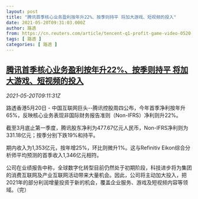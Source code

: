 ```yaml
---
layout: post
title: "腾讯首季核心业务盈利按年升22%、按季则持平 将加大游戏、短视频的投入"
date: 2021-05-20T09:31:03.000Z
author: 路透
from: https://cn.reuters.com/article/tencent-q1-profit-game-video-0520-idCNKCS2D10WH
tags: [ 路透 ]
categories: [ 路透 ]
---
```

<!--1621503063000-->
[腾讯首季核心业务盈利按年升22%、按季则持平 将加大游戏、短视频的投入](https://cn.reuters.com/article/tencent-q1-profit-game-video-0520-idCNKCS2D10WH)
------

<div>
<div><i>2021-05-20T09:11:31Z</i></div><p>路透香港5月20日 - 中国互联网巨头--腾讯控股周四公布，今年首季净利按年升65%，反映核心业务表现非国际财务报告准则（Non-IFRS）净利则升22%。</p><p>截至3月底止第一季度，腾讯股东净利为477.67亿元人民币，Non-IFRS净利则为331.18亿元；按季分别下跌19%和持平。</p><p>期内收入为1,353亿元，按年增25%，环比则微升1%。这与Refinitiv Eikon综合分析师平均预测的首季收入1,346亿元相符。</p><p>公司在业绩报告中称，全球数字化转型目前仍然处于初期阶段，科技进步将为集团的消费互联网及产业互联网活动带来大量机会。因此，公司将主动加大投入，把2021年的部分利润增量投资于新的机会，覆盖企业服务、游戏及短视频内容等领域。（完）</p>
</div>
